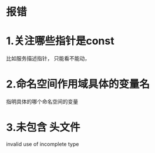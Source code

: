 # 报错

# 1.关注哪些指针是const

比如服务描述指针，    只能看不能动， 

# 2.命名空间作用域具体的变量名

指明具体的哪个命名空间的变量

# 3.未包含 头文件

invalid use of incomplete type